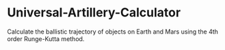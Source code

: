 # Universal-Artillery-Calculator
Calculate the ballistic trajectory of objects on Earth and Mars using the 4th order Runge-Kutta method.
